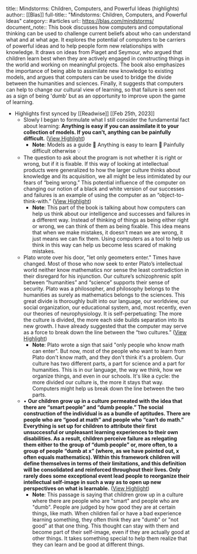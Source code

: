 title:: Mindstorms: Children, Computers, and Powerful Ideas (highlights)
author:: [[Blas]]
full-title:: "Mindstorms: Children, Computers, and Powerful Ideas"
category:: #articles
url:: https://blas.com/mindstorms/
document_note:: This book discusses how computers and computational thinking can be used to challenge current beliefs about who can understand what and at what age. It explores the potential of computers to be carriers of powerful ideas and to help people form new relationships with knowledge. It draws on ideas from Piaget and Seymour, who argued that children learn best when they are actively engaged in constructing things in the world and working on meaningful projects. The book also emphasizes the importance of being able to assimilate new knowledge to existing models, and argues that computers can be used to bridge the divide between the humanities and sciences. Finally, it suggests that computers can help to change our cultural view of learning, so that failure is seen not as a sign of being 'dumb' but as an opportunity to improve upon the game of learning.

- Highlights first synced by [[Readwise]] [[Feb 25th, 2023]]
	- Slowly I began to formulate what I still consider the fundamental fact about learning: **Anything is easy if you can assimilate it to your collection of models. If you can’t, anything can be painfully difficult.** ([View Highlight](https://read.readwise.io/read/01gsw8k5qcgyazygyhjsb1q8kz))
		- **Note**: Models as a guide 🔭
		  Anything is easy to learn 🤔
		  Painfully difficult otherwise 💡
	- The question to ask about the program is not whether it is right or wrong, but if it is fixable. If this way of looking at intellectual products were generalized to how the larger culture thinks about knowledge and its acquisition, we all might be less intimidated by our fears of “being wrong.” This potential influence of the computer on changing our notion of a black and white version of our successes and failures is an example of using the computer as an “object-to-think-with.” ([View Highlight](https://read.readwise.io/read/01gsw8kw02pyn6r0qt0gwxc2sv))
		- **Note**: This part of the book is talking about how computers can help us think about our intelligence and successes and failures in a different way. Instead of thinking of things as being either right or wrong, we can think of them as being fixable. This idea means that when we make mistakes, it doesn't mean we are wrong, it just means we can fix them. Using computers as a tool to help us think in this way can help us become less scared of making mistakes.
	- Plato wrote over his door, "let only geometers enter." Times have changed. Most of those who now seek to enter Plato’s intellectual world neither know mathematics nor sense the least contradiction in their disregard for his injunction. Our culture’s schizophrenic split between “humanities” and “science” supports their sense of security. Plato was a philosopher, and philosophy belongs to the humanities as surely as mathematics belongs to the sciences. This great divide is thoroughly built into our language, our worldview, our social organization, our educational system, and, most recently, even our theories of neurophysiology. It is self-perpetuating: The more the culture is divided, the more each side builds separation into its new growth. I have already suggested that the computer may serve as a force to break down the line between the “two cultures.” ([View Highlight](https://read.readwise.io/read/01gsw8n7rzqj00gkphnd2ezcgr))
		- **Note**: Plato wrote a sign that said "only people who know math can enter". But now, most of the people who want to learn from Plato don't know math, and they don't think it's a problem. Our culture has two different parts, a part for science and a part for humanities. This is in our language, the way we think, how we organize things, and even in our schools. It's like a cycle: the more divided our culture is, the more it stays that way. Computers might help us break down the line between the two parts.
	- •   **Our children grow up in a culture permeated with the idea that there are “smart people” and “dumb people.” The social construction of the individual is as a bundle of aptitudes. There are people who are “good at math” and people who “can’t do math.” Everything is set up for children to attribute their first unsuccessful or unpleasant learning experiences to their own disabilities. As a result, children perceive failure as relegating them either to the group of “dumb people” or, more often, to a group of people “dumb at x” (where, as we have pointed out, x often equals mathematics). Within this framework children will define themselves in terms of their limitations, and this definition will be consolidated and reinforced throughout their lives. Only rarely does some exceptional event lead people to reorganize their intellectual self-image in such a way as to open up new perspectives on what is learnable.** ([View Highlight](https://read.readwise.io/read/01gsw8mmcv5apwbchvf7byrd20))
		- **Note**: This passage is saying that children grow up in a culture where there are people who are "smart" and people who are "dumb". People are judged by how good they are at certain things, like math. When children fail or have a bad experience learning something, they often think they are "dumb" or "not good" at that one thing. This thought can stay with them and become part of their self-image, even if they are actually good at other things. It takes something special to help them realize that they can learn and be good at different things.